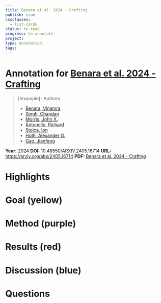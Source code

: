 ```yaml
---
title: Benara et al. 2024 - Crafting
publish: true
cssclasses:
  - list-cards
status: to read
progress: to annotate
project:
type: annotation
tags:
---
```

# Annotation for [Benara et al. 2024 - Crafting](Papers/References/Benara%20et%20al.%202024%20-%20Crafting)

> [!example]- Authors
> - [Benara, Vinamra](Papers/People/Benara%20Vinamra)
> - [Singh, Chandan](Papers/People/Singh%20Chandan)
> - [Morris, John X.](Papers/People/Morris%20John%20X.)
> - [Antonello, Richard](Papers/People/Antonello%20Richard)
> - [Stoica, Ion](Papers/People/Stoica%20Ion)
> - [Huth, Alexander G.](Papers/People/Huth%20Alexander%20G.)
> - [Gao, Jianfeng](Papers/People/Gao%20Jianfeng)

**Year:** 2024
**DOI:** 10.48550/ARXIV.2405.16714
**URL:** https://arxiv.org/abs/2405.16714
**PDF:** [Benara et al. 2024 - Crafting](Papers/PDFs/Benara%20et%20al.%202024%20-%20Crafting%20Interpretable%20Embeddings%20by%20Asking%20LLMs%20Questions.pdf)

# Highlights


# Goal (yellow)


# Method (purple)


# Results (red)


# Discussion (blue)


# Questions

